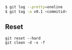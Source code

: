  ```bash
 $ git log --pretty=oneline
 $ git tag -a v0.1 <commitid>
 ```

## Reset
 ```git
git reset --hard
git clean -d -x -f
```
